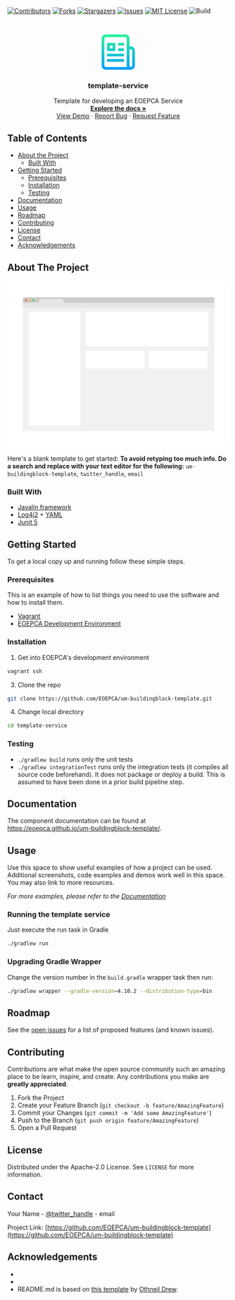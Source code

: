 <!--
***
*** To avoid retyping too much info. Do a search and replace for the following:
*** um-buildingblock-template
-->

<!-- PROJECT SHIELDS -->
<!--
*** See the bottom of this document for the declaration of the reference variables
*** for contributors-url, forks-url, etc. This is an optional, concise syntax you may use.
*** https://www.markdownguide.org/basic-syntax/#reference-style-links
-->

[![Contributors][contributors-shield]][contributors-url]
[![Forks][forks-shield]][forks-url]
[![Stargazers][stars-shield]][stars-url]
[![Issues][issues-shield]][issues-url]
[![MIT License][license-shield]][license-url]
![Build][build-shield]

<!-- PROJECT LOGO -->
<br />
<p align="center">
  <a href="https://github.com/EOEPCA/um-buildingblock-template">
    <img src="images/logo.png" alt="Logo" width="80" height="80">
  </a>

  <h3 align="center">template-service</h3>

  <p align="center">
    Template for developing an EOEPCA Service
    <br />
    <a href="https://github.com/EOEPCA/um-buildingblock-template"><strong>Explore the docs »</strong></a>
    <br />
    <a href="https://github.com/EOEPCA/um-buildingblock-template">View Demo</a>
    ·
    <a href="https://github.com/EOEPCA/um-buildingblock-template/issues">Report Bug</a>
    ·
    <a href="https://github.com/EOEPCA/um-buildingblock-template/issues">Request Feature</a>
  </p>
</p>

<!-- TABLE OF CONTENTS -->

## Table of Contents

- [About the Project](#about-the-project)
  - [Built With](#built-with)
- [Getting Started](#getting-started)
  - [Prerequisites](#prerequisites)
  - [Installation](#installation)
  - [Testing](#testing)
- [Documentation](#documentation)
- [Usage](#usage)
- [Roadmap](#roadmap)
- [Contributing](#contributing)
- [License](#license)
- [Contact](#contact)
- [Acknowledgements](#acknowledgements)

<!-- ABOUT THE PROJECT -->

## About The Project

[![Product Name Screen Shot][product-screenshot]](https://example.com)

Here's a blank template to get started:
**To avoid retyping too much info. Do a search and replace with your text editor for the following:**
`um-buildingblock-template`, `twitter_handle`, `email`

### Built With

- [Javalin framework](https://javalin.io/)
- [Log4j2](https://logging.apache.org/log4j/2.x/) + [YAML](https://yaml.org/)
- [Junit 5](https://junit.org/junit5/)

<!-- GETTING STARTED -->

## Getting Started

To get a local copy up and running follow these simple steps.

### Prerequisites

This is an example of how to list things you need to use the software and how to install them.

- [Vagrant](https://www.vagrantup.com/docs/installation/)
- [EOEPCA Development Environment](https://github.com/EOEPCA/dev-env)

### Installation

1. Get into EOEPCA's development environment

```sh
vagrant ssh
```

3. Clone the repo

```sh
git clone https://github.com/EOEPCA/um-buildingblock-template.git
```

4. Change local directory

```sh
cd template-service
```

### Testing

- `./gradlew build` runs only the unit tests
- `./gradlew integrationTest` runs only the integration tests (it compiles all source code beforehand). It does not package or deploy a build.
  This is assumed to have been done in a prior build pipeline step.

## Documentation

The component documentation can be found at https://eoepca.github.io/um-buildingblock-template/.

<!-- USAGE EXAMPLES -->

## Usage

Use this space to show useful examples of how a project can be used. Additional screenshots, code examples and demos work well in this space. You may also link to more resources.

_For more examples, please refer to the [Documentation](https://example.com)_

### Running the template service

Just execute the run task in Gradle

```sh
./gradlew run
```

### Upgrading Gradle Wrapper

Change the version number in the `build.gradle` wrapper task then run:

```sh
./gradlew wrapper --gradle-version=4.10.2 --distribution-type=bin
```

<!-- ROADMAP -->

## Roadmap

See the [open issues](https://github.com/EOEPCA/um-buildingblock-template/issues) for a list of proposed features (and known issues).

<!-- CONTRIBUTING -->

## Contributing

Contributions are what make the open source community such an amazing place to be learn, inspire, and create. Any contributions you make are **greatly appreciated**.

1. Fork the Project
2. Create your Feature Branch (`git checkout -b feature/AmazingFeature`)
3. Commit your Changes (`git commit -m 'Add some AmazingFeature'`)
4. Push to the Branch (`git push origin feature/AmazingFeature`)
5. Open a Pull Request

<!-- LICENSE -->

## License

Distributed under the Apache-2.0 License. See `LICENSE` for more information.

<!-- CONTACT -->

## Contact

Your Name - [@twitter_handle](https://twitter.com/twitter_handle) - email

Project Link: [https://github.com/EOEPCA/um-buildingblock-template](https://github.com/EOEPCA/um-buildingblock-template)

<!-- ACKNOWLEDGEMENTS -->

## Acknowledgements

- []()
- []()
- README.md is based on [this template](https://github.com/othneildrew/Best-README-Template) by [Othneil Drew](https://github.com/othneildrew).

<!-- MARKDOWN LINKS & IMAGES -->
<!-- https://www.markdownguide.org/basic-syntax/#reference-style-links -->

[contributors-shield]: https://img.shields.io/github/contributors/EOEPCA/um-buildingblock-template.svg?style=flat-square
[contributors-url]: https://github.com/EOEPCA/um-buildingblock-template/graphs/contributors
[forks-shield]: https://img.shields.io/github/forks/EOEPCA/um-buildingblock-template.svg?style=flat-square
[forks-url]: https://github.com/EOEPCA/um-buildingblock-template/network/members
[stars-shield]: https://img.shields.io/github/stars/EOEPCA/um-buildingblock-template.svg?style=flat-square
[stars-url]: https://github.com/EOEPCA/um-buildingblock-template/stargazers
[issues-shield]: https://img.shields.io/github/issues/EOEPCA/um-buildingblock-template.svg?style=flat-square
[issues-url]: https://github.com/EOEPCA/um-buildingblock-template/issues
[license-shield]: https://img.shields.io/github/license/EOEPCA/um-buildingblock-template.svg?style=flat-square
[license-url]: https://github.com/EOEPCA/um-buildingblock-template/blob/master/LICENSE
[build-shield]: https://www.travis-ci.com/EOEPCA/um-buildingblock-template.svg?branch=master
[product-screenshot]: images/screenshot.png
